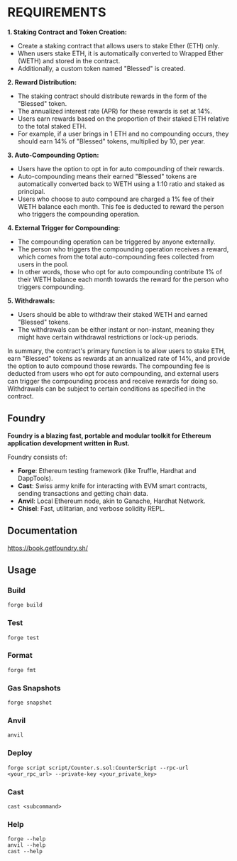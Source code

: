 # REQUIREMENTS

**1. Staking Contract and Token Creation:**

- Create a staking contract that allows users to stake Ether (ETH) only.
- When users stake ETH, it is automatically converted to Wrapped Ether (WETH) and stored in the contract.
- Additionally, a custom token named "Blessed" is created.

**2. Reward Distribution:**

- The staking contract should distribute rewards in the form of the "Blessed" token.
- The annualized interest rate (APR) for these rewards is set at 14%.
- Users earn rewards based on the proportion of their staked ETH relative to the total staked ETH.
- For example, if a user brings in 1 ETH and no compounding occurs, they should earn 14% of "Blessed" tokens, multiplied by 10, per year.

**3. Auto-Compounding Option:**

- Users have the option to opt in for auto compounding of their rewards.
- Auto-compounding means their earned "Blessed" tokens are automatically converted back to WETH using a 1:10 ratio and staked as principal.
- Users who choose to auto compound are charged a 1% fee of their WETH balance each month. This fee is deducted to reward the person who triggers the compounding operation.

**4. External Trigger for Compounding:**

- The compounding operation can be triggered by anyone externally.
- The person who triggers the compounding operation receives a reward, which comes from the total auto-compounding fees collected from users in the pool.
- In other words, those who opt for auto compounding contribute 1% of their WETH balance each month towards the reward for the person who triggers compounding.

**5. Withdrawals:**

- Users should be able to withdraw their staked WETH and earned "Blessed" tokens.
- The withdrawals can be either instant or non-instant, meaning they might have certain withdrawal restrictions or lock-up periods.

In summary, the contract's primary function is to allow users to stake ETH, earn "Blessed" tokens as rewards at an annualized rate of 14%, and provide the option to auto compound those rewards. The compounding fee is deducted from users who opt for auto compounding, and external users can trigger the compounding process and receive rewards for doing so. Withdrawals can be subject to certain conditions as specified in the contract.

## Foundry

**Foundry is a blazing fast, portable and modular toolkit for Ethereum application development written in Rust.**

Foundry consists of:

- **Forge**: Ethereum testing framework (like Truffle, Hardhat and DappTools).
- **Cast**: Swiss army knife for interacting with EVM smart contracts, sending transactions and getting chain data.
- **Anvil**: Local Ethereum node, akin to Ganache, Hardhat Network.
- **Chisel**: Fast, utilitarian, and verbose solidity REPL.

## Documentation

<https://book.getfoundry.sh/>

## Usage

### Build

```shell
forge build
```

### Test

```shell
forge test
```

### Format

```shell
forge fmt
```

### Gas Snapshots

```shell
forge snapshot
```

### Anvil

```shell
anvil
```

### Deploy

```shell
forge script script/Counter.s.sol:CounterScript --rpc-url <your_rpc_url> --private-key <your_private_key>
```

### Cast

```shell
cast <subcommand>
```

### Help

```shell
forge --help
anvil --help
cast --help
```
